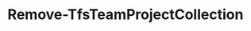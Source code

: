 ﻿---
title: Remove-TfsTeamProjectCollection
breadcrumbs: [ "TeamProjectCollection" ]
parent: "TeamProjectCollection"
description: "Deletes a team project collection. "
remarks: 
parameterSets: 
  "_All_": [ Collection, Server, Timeout ] 
  "__AllParameterSets":  
    Collection: 
      type: "object"  
      position: "0"  
    Server: 
      type: "object"  
    Timeout: 
      type: "TimeSpan" 
parameters: 
  - name: "Collection" 
    description: "Specifies the collection to be removed. Wildcards are supported. " 
    globbing: false 
    pipelineInput: "true (ByValue)" 
    position: 0 
    type: "object" 
  - name: "Timeout" 
    description: "Sets the timeout for the operation to complete. When omitted, will wait indefinitely until the operation completes. " 
    globbing: false 
    type: "TimeSpan" 
    defaultValue: "10675199.02:48:05.4775807" 
  - name: "Server" 
    description: "Specifies the URL to the Team Foundation Server to connect to, a TfsConfigurationServer object (Windows PowerShell only), or a VssConnection object. When omitted, it defaults to the connection set by Connect-TfsConfiguration (if any). For more details, see the Get-TfsConfigurationServer cmdlet. " 
    globbing: false 
    type: "object"
inputs: 
  - type: "System.Object" 
    description: "Specifies the collection to be removed. Wildcards are supported. "
outputs: 
notes: 
relatedLinks: 
  - text: "Online Version:" 
    uri: "https://tfscmdlets.dev/docs/cmdlets/TeamProjectCollection/Remove-TfsTeamProjectCollection"
aliases: 
examples: 
---

